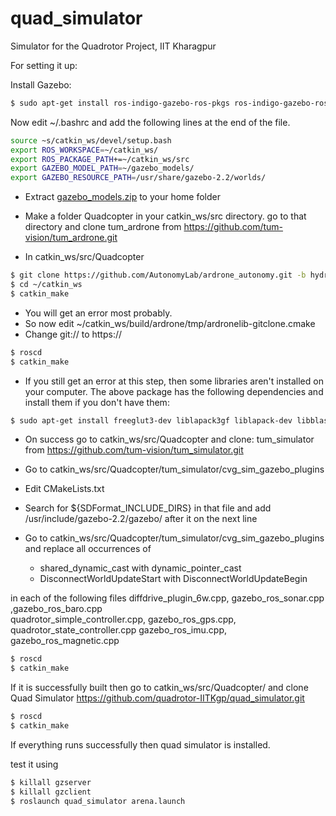 # quad_simulator
Simulator for the Quadrotor Project, IIT Kharagpur

For setting it up:

Install Gazebo:
```sh
$ sudo apt-get install ros-indigo-gazebo-ros-pkgs ros-indigo-gazebo-ros-control
```

Now edit ~/.bashrc and add the following lines at the end of the file.
```sh
source ~s/catkin_ws/devel/setup.bash
export ROS_WORKSPACE=~/catkin_ws/
export ROS_PACKAGE_PATH+=~/catkin_ws/src
export GAZEBO_MODEL_PATH=~/gazebo_models/
export GAZEBO_RESOURCE_PATH=/usr/share/gazebo-2.2/worlds/
```

- Extract [gazebo_models.zip](https://drive.google.com/file/d/0B-yT84mLsuTTOGFlRUtBeWktdVk/view?usp=sharing) to your home folder

- Make a folder Quadcopter in your catkin_ws/src directory. go to that directory and clone tum_ardrone from https://github.com/tum-vision/tum_ardrone.git

- In catkin_ws/src/Quadcopter
```sh
$ git clone https://github.com/AutonomyLab/ardrone_autonomy.git -b hydro-devel
$ cd ~/catkin_ws
$ catkin_make
```

- You will get an error most probably.
- So now edit ~/catkin_ws/build/ardrone/tmp/ardronelib-gitclone.cmake 
- Change git:// to https://

```sh
$ roscd
$ catkin_make
```

- If you still get an error at this step, then some libraries aren't installed on your computer. The above package has the following dependencies and install them if you don't have them:

```sh
$ sudo apt-get install freeglut3-dev liblapack3gf liblapack-dev libblas3gf libblas-dev
```

- On success go to catkin_ws/src/Quadcopter and clone: tum_simulator from https://github.com/tum-vision/tum_simulator.git

- Go to catkin_ws/src/Quadcopter/tum_simulator/cvg_sim_gazebo_plugins

- Edit CMakeLists.txt 
- Search for ${SDFormat_INCLUDE_DIRS} in that file and add /usr/include/gazebo-2.2/gazebo/ after it on the next line

- Go to catkin_ws/src/Quadcopter/tum_simulator/cvg_sim_gazebo_plugins and replace all occurrences of  
    - shared_dynamic_cast with dynamic_pointer_cast
    - DisconnectWorldUpdateStart with DisconnectWorldUpdateBegin

in each of the following files
diffdrive_plugin_6w.cpp,   gazebo_ros_sonar.cpp ,gazebo_ros_baro.cpp  
quadrotor_simple_controller.cpp, gazebo_ros_gps.cpp, quadrotor_state_controller.cpp
gazebo_ros_imu.cpp, gazebo_ros_magnetic.cpp

```sh
$ roscd
$ catkin_make 
```

If it is successfully built then go to 
catkin_ws/src/Quadcopter/ and clone Quad Simulator
https://github.com/quadrotor-IITKgp/quad_simulator.git

```sh
$ roscd
$ catkin_make 
```

If everything runs successfully then quad simulator is installed.

test it using

```sh
$ killall gzserver
$ killall gzclient
$ roslaunch quad_simulator arena.launch 
```